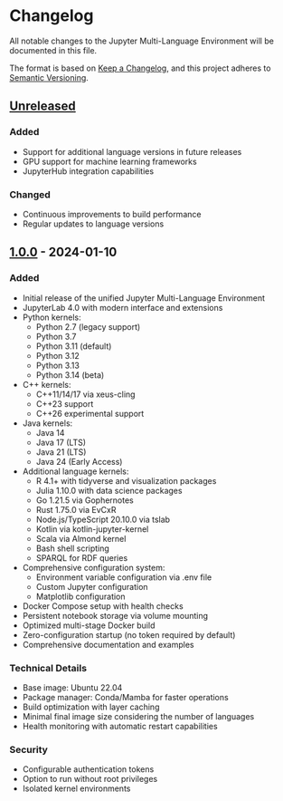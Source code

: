 # Changelog

All notable changes to the Jupyter Multi-Language Environment will be documented in this file.

The format is based on [Keep a Changelog](https://keepachangelog.com/en/1.0.0/),
and this project adheres to [Semantic Versioning](https://semver.org/spec/v2.0.0.html).

## [Unreleased]

### Added
- Support for additional language versions in future releases
- GPU support for machine learning frameworks
- JupyterHub integration capabilities

### Changed
- Continuous improvements to build performance
- Regular updates to language versions

## [1.0.0] - 2024-01-10

### Added
- Initial release of the unified Jupyter Multi-Language Environment
- JupyterLab 4.0 with modern interface and extensions
- Python kernels:
  - Python 2.7 (legacy support)
  - Python 3.7
  - Python 3.11 (default)
  - Python 3.12
  - Python 3.13
  - Python 3.14 (beta)
- C++ kernels:
  - C++11/14/17 via xeus-cling
  - C++23 support
  - C++26 experimental support
- Java kernels:
  - Java 14
  - Java 17 (LTS)
  - Java 21 (LTS)
  - Java 24 (Early Access)
- Additional language kernels:
  - R 4.1+ with tidyverse and visualization packages
  - Julia 1.10.0 with data science packages
  - Go 1.21.5 via Gophernotes
  - Rust 1.75.0 via EvCxR
  - Node.js/TypeScript 20.10.0 via tslab
  - Kotlin via kotlin-jupyter-kernel
  - Scala via Almond kernel
  - Bash shell scripting
  - SPARQL for RDF queries
- Comprehensive configuration system:
  - Environment variable configuration via .env file
  - Custom Jupyter configuration
  - Matplotlib configuration
- Docker Compose setup with health checks
- Persistent notebook storage via volume mounting
- Optimized multi-stage Docker build
- Zero-configuration startup (no token required by default)
- Comprehensive documentation and examples

### Technical Details
- Base image: Ubuntu 22.04
- Package manager: Conda/Mamba for faster operations
- Build optimization with layer caching
- Minimal final image size considering the number of languages
- Health monitoring with automatic restart capabilities

### Security
- Configurable authentication tokens
- Option to run without root privileges
- Isolated kernel environments

[Unreleased]: https://github.com/yourusername/jupyter-manylang/compare/v1.0.0...HEAD
[1.0.0]: https://github.com/yourusername/jupyter-manylang/releases/tag/v1.0.0